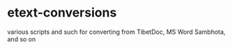 # etext-conversions
various scripts and such for converting from TibetDoc, MS Word Sambhota, and so on
